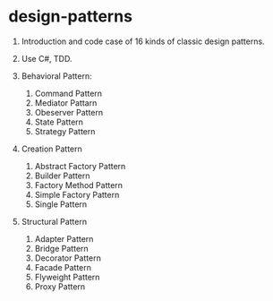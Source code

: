# design-patterns
1. Introduction and code case of 16 kinds of classic design patterns. 
2. Use C#, TDD.

1. Behavioral Pattern:
   1) Command Pattern
   2) Mediator Pattarn
   3) Obeserver Pattern
   4) State Pattern
   5) Strategy Pattern
2. Creation Pattern
   1) Abstract Factory Pattern
   2) Builder Pattern
   3) Factory Method Pattern
   4) Simple Factory Pattern
   5) Single Pattern
3. Structural Pattern
   1) Adapter Pattern
   2) Bridge Pattern
   3) Decorator Pattern
   4) Facade Pattern
   5) Flyweight Pattern
   6) Proxy Pattern

